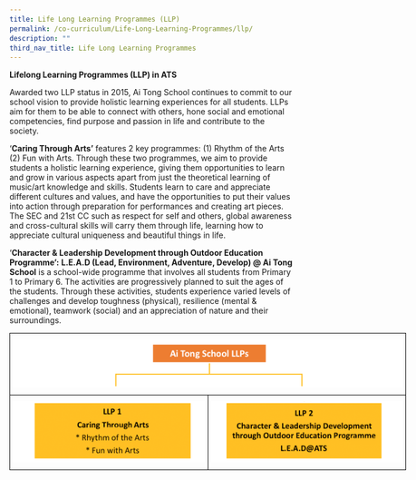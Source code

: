 ```yaml
---
title: Life Long Learning Programmes (LLP)
permalink: /co-curriculum/Life-Long-Learning-Programmes/llp/
description: ""
third_nav_title: Life Long Learning Programmes
---
```

**Lifelong Learning Programmes (LLP) in ATS**

Awarded two LLP status in 2015, Ai Tong School continues to commit to our school vision to provide holistic learning experiences for all students. LLPs aim for them to be able to connect with others, hone social and emotional competencies, find purpose and passion in life and contribute to the society.

  

‘**Caring Through Arts’** features 2 key programmes: (1) Rhythm of the Arts (2) Fun with Arts. Through these two programmes, we aim to provide students a holistic learning experience, giving them opportunities to learn and grow in various aspects apart from just the theoretical learning of music/art knowledge and skills. Students learn to care and appreciate different cultures and values, and have the opportunities to put their values into action through preparation for performances and creating art pieces. The SEC and 21st CC such as respect for self and others, global awareness and cross-cultural skills will carry them through life, learning how to appreciate cultural uniqueness and beautiful things in life.

  

‘**Character & Leadership Development through Outdoor Education Programme’:** **L.E.A.D (Lead, Environment, Adventure, Develop) @ Ai Tong School** is a school-wide programme that involves all students from Primary 1 to Primary 6. The activities are progressively planned to suit the ages of the students. Through these activities, students experience varied levels of challenges and develop toughness (physical), resilience (mental & emotional), teamwork (social) and an appreciation of nature and their surroundings.

<style type="text/css">
.tg  {border-collapse:collapse;border-spacing:0;margin:0px auto;}
.tg td{border-color:black;border-style:solid;border-width:1px;font-family:Arial, sans-serif;font-size:14px;
  overflow:hidden;padding:10px 5px;word-break:normal;}
.tg th{border-color:black;border-style:solid;border-width:1px;font-family:Arial, sans-serif;font-size:14px;
  font-weight:normal;overflow:hidden;padding:10px 5px;word-break:normal;}
.tg .tg-baqh{text-align:center;vertical-align:top}
.tg .tg-8d8j{text-align:center;vertical-align:bottom}
</style>
<table class="tg" style="undefined;table-layout: fixed; width: 700px">
<colgroup>
<col style="width: 350px">
<col style="width: 350px">
</colgroup>
<tbody>
  <tr>
    <td class="tg-8d8j" colspan="2"><img src="/images/ATS_LLP.png" 
     style="width:100%"></td>
  </tr>
  <tr>
    <td class="tg-baqh"><a href = "/co-curriculum/Life-Long-Learning-Programmes/caring-through-arts-llp1/" target = "_self"> 
          <img src="/images/LLP1.png" 
     style="width:100%"></a></td>
    <td class="tg-baqh"><a href = "/co-curriculum/Life-Long-Learning-Programmes/lead/" target = "_self"> 
          <img src="/images/LLP2.png" 
     style="width:100%"></a></td>
  </tr>
</tbody>
</table>